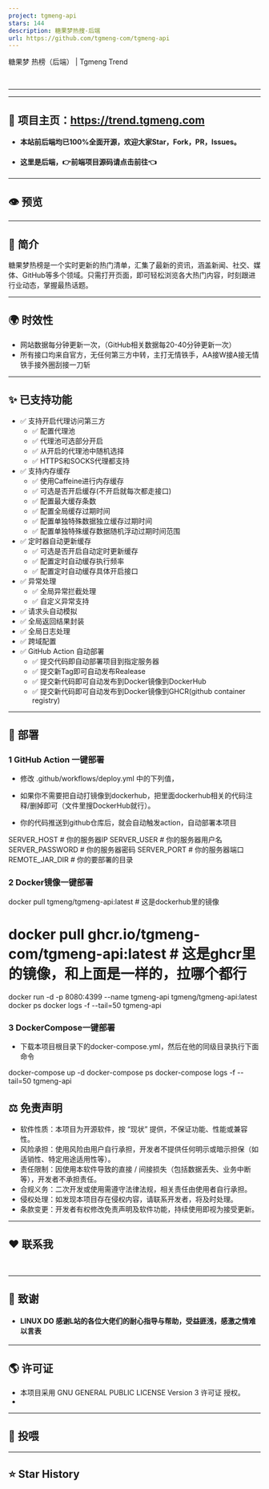 ```yaml
---
project: tgmeng-api
stars: 144
description: 糖果梦热搜-后端
url: https://github.com/tgmeng-com/tgmeng-api
---
```


糖果梦 热榜（后端） | Tgmeng Trend

           

* * *


-------------------------------------------------

🏩 项目主页：https://trend.tgmeng.com
--------------------------------

-   #### 本站前后端均已100%全面开源，欢迎大家Star，Fork，PR，Issues。  
    
-   #### 这里是后端，👉前端项目源码请点击前往👈
    

* * *

👁️ 预览
------

* * *

📖 简介
-----

糖果梦热榜是一个实时更新的热门清单，汇集了最新的资讯，涵盖新闻、社交、媒体、GitHub等多个领域。只需打开页面，即可轻松浏览各大热门内容，时刻跟进行业动态，掌握最热话题。

* * *

🌍 时效性
------

-   网站数据每分钟更新一次，（GitHub相关数据每20-40分钟更新一次）
-   所有接口均来自官方，无任何第三方中转，主打无情铁手，AA接W接A接无情铁手接外圈刮接一刀斩

* * *

✨ 已支持功能
-------

-   ✅ 支持开启代理访问第三方
    -   ✅ 配置代理池
    -   ✅ 代理池可选部分开启
    -   ✅ 从开启的代理池中随机选择
    -   ✅ HTTPS和SOCKS代理都支持
-   ✅ 支持内存缓存
    -   ✅ 使用Caffeine进行内存缓存
    -   ✅ 可选是否开启缓存(不开启就每次都走接口)
    -   ✅ 配置最大缓存条数
    -   ✅ 配置全局缓存过期时间
    -   ✅ 配置单独特殊数据独立缓存过期时间
    -   ✅ 配置单独特殊缓存数据随机浮动过期时间范围
-   ✅ 定时器自动更新缓存
    -   ✅ 可选是否开启自动定时更新缓存
    -   ✅ 配置定时自动缓存执行频率
    -   ✅ 配置定时自动缓存具体开启接口
-   ✅ 异常处理
    -   ✅ 全局异常拦截处理
    -   ✅ 自定义异常支持
-   ✅ 请求头自动模拟
-   ✅ 全局返回结果封装
-   ✅ 全局日志处理
-   ✅ 跨域配置
-   ✅ GitHub Action 自动部署
    -   ✅ 提交代码即自动部署项目到指定服务器
    -   ✅ 提交新Tag即可自动发布Realease
    -   ✅ 提交新代码即可自动发布到Docker镜像到DockerHub
    -   ✅ 提交新代码即可自动发布到Docker镜像到GHCR(github container registry)

* * *

🗼 部署
-----

### 1 GitHub Action 一键部署

-   修改 .github/workflows/deploy.yml 中的下列值，
    
-   如果你不需要把自动打镜像到dockerhub，把里面dockerhub相关的代码注释/删掉即可（文件里搜DockerHub就行）。
    
-   你的代码推送到github仓库后，就会自动触发action，自动部署本项目
    

SERVER\_HOST      # 你的服务器IP
SERVER\_USER      # 你的服务器用户名
SERVER\_PASSWORD  # 你的服务器密码
SERVER\_PORT      # 你的服务器端口
REMOTE\_JAR\_DIR   # 你的要部署的目录

### 2 Docker镜像一键部署

docker pull tgmeng/tgmeng-api:latest                     # 这是dockerhub里的镜像
# docker pull ghcr.io/tgmeng-com/tgmeng-api:latest       # 这是ghcr里的镜像，和上面是一样的，拉哪个都行
docker run -d -p 8080:4399 --name tgmeng-api tgmeng/tgmeng-api:latest
docker ps
docker logs -f --tail=50 tgmeng-api

### 3 DockerCompose一键部署

-   下载本项目根目录下的docker-compose.yml，然后在他的同级目录执行下面命令

docker-compose up -d
docker-compose ps
docker-compose logs -f --tail=50 tgmeng-api

⚖️ 免责声明
-------

-   软件性质：本项目为开源软件，按 “现状” 提供，不保证功能、性能或兼容性。
-   风险承担：使用风险由用户自行承担，开发者不提供任何明示或暗示担保（如适销性、特定用途适用性等）。
-   责任限制：因使用本软件导致的直接 / 间接损失（包括数据丢失、业务中断等），开发者不承担责任。
-   合规义务：二次开发或使用需遵守法律法规，相关责任由使用者自行承担。
-   侵权处理：如发现本项目存在侵权内容，请联系开发者，将及时处理。
-   条款变更：开发者有权修改免责声明及软件功能，持续使用即视为接受更新。

* * *

❤️ 联系我
------

           

* * *

💐 致谢
-----

-   #### LINUX DO 感谢L站的各位大佬们的耐心指导与帮助，受益匪浅，感激之情难以言表
    

* * *

🌎 许可证
------

-   本项目采用 GNU GENERAL PUBLIC LICENSE Version 3 许可证 授权。
-   

* * *

🧧 投喂
-----

* * *

⭐ Star History
--------------
